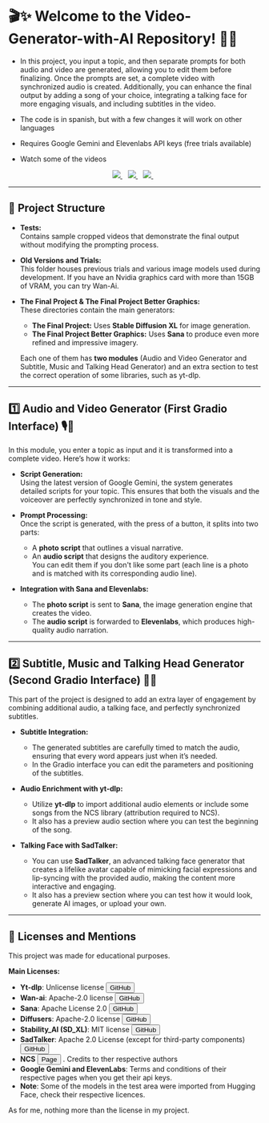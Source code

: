 # 🎬✨ Welcome to the Video-Generator-with-AI Repository! 🚀🌟

- In this project, you input a topic, and then separate prompts for both audio and video are generated, allowing you to edit them before finalizing. Once the prompts are set, a complete video with synchronized audio is created. Additionally, you can enhance the final output by adding a song of your choice, integrating a talking face for more engaging visuals, and including subtitles in the video.
- The code is in spanish, but with a few changes it will work on other languages
- Requires Google Gemini and Elevenlabs API keys (free trials available)



- Watch some of the videos 
<div align="center">
  <a href="https://igna-s.github.io/Video-Generator-with-AI/Previews/video_preview.html" target="_blank">
    <img src="https://img.shields.io/static/v1?label=Watch&message=Video_I&color=yellow&logo=youtube">
  </a> &ensp;
  <a href="https://igna-s.github.io/Video-Generator-with-AI/Previews/video_previewII.html" target="_blank">
    <img src="https://img.shields.io/static/v1?label=Watch&message=Video_II&color=blue&logo=youtube">
  </a> &ensp;
  <a href="https://igna-s.github.io/Video-Generator-with-AI/Previews/video_previewIII.html" target="_blank">
    <img src="https://img.shields.io/static/v1?label=Watch&message=Video_III&color=orange&logo=youtube">
  </a> &ensp;
</div>


---

## 📂 Project Structure

- **Tests:**  
  Contains sample cropped videos that demonstrate the final output without modifying the prompting process.

- **Old Versions and Trials:**  
  This folder houses previous trials and various image models used during development. If you have an Nvidia graphics card with more than 15GB of VRAM, you can try Wan-Ai.

- **The Final Project & The Final Project Better Graphics:**  
  These directories contain the main generators:
  - **The Final Project:** Uses **Stable Diffusion XL** for image generation.
  - **The Final Project Better Graphics:** Uses **Sana** to produce even more refined and impressive imagery.
  
  Each one of them has **two modules** (Audio and Video Generator and Subtitle, Music and Talking Head Generator) and an extra section to test the correct operation of some libraries, such as yt-dlp.

---

## 1️⃣ Audio and Video Generator (First Gradio Interface) 🎙️📸

In this module, you enter a topic as input and it is transformed into a complete video. Here’s how it works:

- **Script Generation:**  
  Using the latest version of Google Gemini, the system generates detailed scripts for your topic. This ensures that both the visuals and the voiceover are perfectly synchronized in tone and style.

- **Prompt Processing:**  
  Once the script is generated, with the press of a button, it splits into two parts:
  - A **photo script** that outlines a visual narrative.
  - An **audio script** that designs the auditory experience.  
  You can edit them if you don't like some part (each line is a photo and is matched with its corresponding audio line).

- **Integration with Sana and Elevenlabs:**  
  - The **photo script** is sent to **Sana**, the image generation engine that creates the video.
  - The **audio script** is forwarded to **Elevenlabs**, which produces high-quality audio narration.

---

## 2️⃣ Subtitle, Music and Talking Head Generator (Second Gradio Interface) 💬📜

This part of the project is designed to add an extra layer of engagement by combining additional audio, a talking face, and perfectly synchronized subtitles.

- **Subtitle Integration:**  
  - The generated subtitles are carefully timed to match the audio, ensuring that every word appears just when it’s needed.
  - In the Gradio interface you can edit the parameters and positioning of the subtitles.

- **Audio Enrichment with yt-dlp:**  
  - Utilize **yt-dlp** to import additional audio elements or include some songs from the NCS library (attribution required to NCS).
  - It also has a preview audio section where you can test the beginning of the song.

- **Talking Face with SadTalker:**  
  - You can use **SadTalker**, an advanced talking face generator that creates a lifelike avatar capable of mimicking facial expressions and lip-syncing with the provided audio, making the content more interactive and engaging.
  - It also has a preview section where you can test how it would look, generate AI images, or upload your own.

---

## 📜 Licenses and Mentions

This project was made for educational purposes.

**Main Licenses:**

- **Yt-dlp**: Unlicense license [<button>GitHub</button>](https://github.com/yt-dlp/yt-dlp)
- **Wan-ai**: Apache-2.0 license [<button>GitHub</button>](https://github.com/Wan-Video/Wan2.1)
- **Sana**: Apache License 2.0 [<button>GitHub</button>](https://github.com/Wan-Video/Wan2.1)
- **Diffusers**: Apache-2.0 license [<button>GitHub</button>](https://github.com/huggingface/diffusers)
- **Stability_AI (SD_XL)**: MIT license [<button>GitHub</button>](https://github.com/Stability-AI/generative-models)
- **SadTalker**: Apache 2.0 License (except for third-party components) [<button>GitHub</button>](https://github.com/OpenTalker/SadTalker?tab=License-1-ov-file#readme)
- **NCS** [<button>Page</button>](https://ncs.io/ ) . Credits to ther respective authors
- **Google Gemini and ElevenLabs**: Terms and conditions of their respective pages when you get their api keys.
- **Note**: Some of the models in the test area were imported from Hugging Face, check their respective licences.


As for me, nothing more than the license in my project.


